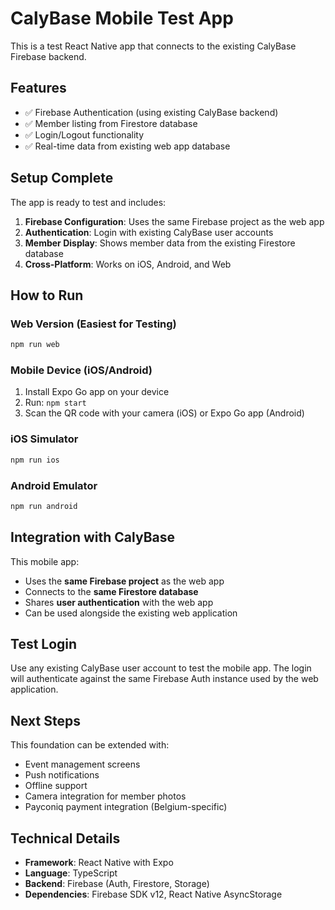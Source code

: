 # CalyBase Mobile Test App

This is a test React Native app that connects to the existing CalyBase Firebase backend.

## Features

- ✅ Firebase Authentication (using existing CalyBase backend)
- ✅ Member listing from Firestore database
- ✅ Login/Logout functionality
- ✅ Real-time data from existing web app database

## Setup Complete

The app is ready to test and includes:

1. **Firebase Configuration**: Uses the same Firebase project as the web app
2. **Authentication**: Login with existing CalyBase user accounts
3. **Member Display**: Shows member data from the existing Firestore database
4. **Cross-Platform**: Works on iOS, Android, and Web

## How to Run

### Web Version (Easiest for Testing)
```bash
npm run web
```

### Mobile Device (iOS/Android)
1. Install Expo Go app on your device
2. Run: `npm start`
3. Scan the QR code with your camera (iOS) or Expo Go app (Android)

### iOS Simulator
```bash
npm run ios
```

### Android Emulator
```bash
npm run android
```

## Integration with CalyBase

This mobile app:
- Uses the **same Firebase project** as the web app
- Connects to the **same Firestore database**
- Shares **user authentication** with the web app
- Can be used alongside the existing web application

## Test Login

Use any existing CalyBase user account to test the mobile app. The login will authenticate against the same Firebase Auth instance used by the web application.

## Next Steps

This foundation can be extended with:
- Event management screens
- Push notifications
- Offline support
- Camera integration for member photos
- Payconiq payment integration (Belgium-specific)

## Technical Details

- **Framework**: React Native with Expo
- **Language**: TypeScript
- **Backend**: Firebase (Auth, Firestore, Storage)
- **Dependencies**: Firebase SDK v12, React Native AsyncStorage